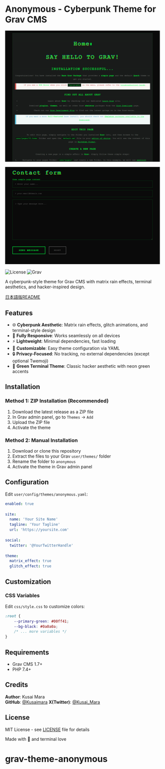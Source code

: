 # Anonymous - Cyberpunk Theme for Grav CMS

![](./screenshot.png)

![](./screenshot2.png)

![License](https://img.shields.io/badge/license-MIT-green)
![Grav](https://img.shields.io/badge/Grav-1.7+-blue)

A cyberpunk-style theme for Grav CMS with matrix rain effects, terminal aesthetics, and hacker-inspired design.

[日本語版README](README_ja.md)

## Features

- 🌐 **Cyberpunk Aesthetic**: Matrix rain effects, glitch animations, and terminal-style design
- 📱 **Fully Responsive**: Works seamlessly on all devices
- ⚡ **Lightweight**: Minimal dependencies, fast loading
- 🎨 **Customizable**: Easy theme configuration via YAML
- 🔒 **Privacy-Focused**: No tracking, no external dependencies (except optional Twemoji)
- 💚 **Green Terminal Theme**: Classic hacker aesthetic with neon green accents

## Installation

### Method 1: ZIP Installation (Recommended)

1. Download the latest release as a ZIP file
2. In Grav admin panel, go to `Themes` → `Add`
3. Upload the ZIP file
4. Activate the theme

### Method 2: Manual Installation

1. Download or clone this repository
2. Extract the files to your Grav `user/themes/` folder
3. Rename the folder to `anonymous`
4. Activate the theme in Grav admin panel

## Configuration

Edit `user/config/themes/anonymous.yaml`:

```yaml
enabled: true

site:
  name: 'Your Site Name'
  tagline: 'Your Tagline'
  url: 'https://yoursite.com'
  
social:
  twitter: '@YourTwitterHandle'

theme:
  matrix_effect: true
  glitch_effect: true
```

## Customization

### CSS Variables

Edit `css/style.css` to customize colors:

```css
:root {
    --primary-green: #00ff41;
    --bg-black: #0a0a0a;
    /* ... more variables */
}
```

## Requirements

- Grav CMS 1.7+
- PHP 7.4+

## Credits

**Author**: Kusai Mara  
**GitHub**: [@Kusaimara](https://github.com/Kusaimara)
**X(Twitter)**: [@Kusai_Mara](https://x.com/Kusai_Mara)

## License

MIT License - see [LICENSE](LICENSE) file for details

Made with 💚 and terminal love
# grav-theme-anonymous

